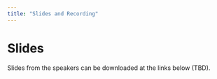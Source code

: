```yaml
---
title: "Slides and Recording"
---
```


# Slides

Slides from the speakers can be downloaded at the links below (TBD).
